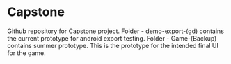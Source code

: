 # Capstone
Github repository for Capstone project.
Folder - demo-export-(gd) contains the current prototype for android export testing.
Folder - Game-(Backup) contains summer prototype. This is the prototype for the intended final UI for the game.
